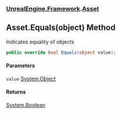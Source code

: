 ### [UnrealEngine.Framework](UnrealEngine_Framework.md 'UnrealEngine.Framework').[Asset](Asset.md 'UnrealEngine.Framework.Asset')
## Asset.Equals(object) Method
Indicates equality of objects  
```csharp
public override bool Equals(object value);
```
#### Parameters
<a name='UnrealEngine_Framework_Asset_Equals(object)_value'></a>
`value` [System.Object](https://docs.microsoft.com/en-us/dotnet/api/System.Object 'System.Object')  
  
#### Returns
[System.Boolean](https://docs.microsoft.com/en-us/dotnet/api/System.Boolean 'System.Boolean')  
